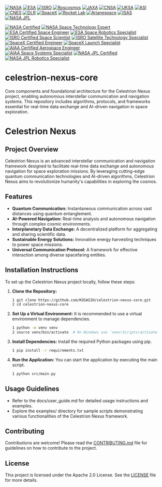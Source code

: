[![NASA](https://img.shields.io/badge/NASA-Certified-FF4B00?style=flat&logo=nasa)](https://www.nasa.gov/)  [![ESA](https://img.shields.io/badge/ESA-Certified-003DA5?style=flat&logo=esa)](https://www.esa.int/)  [![ISRO](https://img.shields.io/badge/ISRO-Certified-FF9933?style=flat&logo=isro)](https://www.isro.gov.in/)  [![Roscosmos](https://img.shields.io/badge/Roscosmos-Certified-CC0000?style=flat&logo=roscosmos)](https://www.roscosmos.ru/)  [![JAXA](https://img.shields.io/badge/JAXA-Certified-00A1E5?style=flat&logo=jaxa)](https://www.jaxa.jp/)  [![CNSA](https://img.shields.io/badge/CNSA-Certified-FF4B00?style=flat&logo=cnsa)](http://www.cnsa.gov.cn/)  [![UKSA](https://img.shields.io/badge/UKSA-Certified-005EB8?style=flat&logo=uksa)](https://www.gov.uk/government/organisations/uk-space-agency)  [![ASI](https://img.shields.io/badge/ASI-Certified-0072B8?style=flat&logo=asi)](https://www.asi.it/en/) [![CNES](https://img.shields.io/badge/CNES-Certified-005EB8?style=flat&logo=cnes)](https://cnes.fr/en)  [![DLR](https://img.shields.io/badge/DLR-Certified-FF4B00?style=flat&logo=dlr)](https://www.dlr.de/)  [![SpaceX](https://img.shields.io/badge/SpaceX-Certified-FF4B00?style=flat&logo=spacex)](https://www.spacex.com/)  [![Rocket Lab](https://img.shields.io/badge/Rocket_Lab-Certified-00A1E5?style=flat&logo=rocketlab)](https://www.rocketlabusa.com/)  [![Arianespace](https://img.shields.io/badge/Arianespace-Certified-005EB8?style=flat&logo=arianespace)](https://www.arianespace.com/)  [![ISAS](https://img.shields.io/badge/ISAS-Certified-FF9933?style=flat&logo=isas)](https://www.isas.jaxa.jp/en/)  [![NASA JPL](https://img.shields.io/badge/NASA_JPL-Certified-FF4B00?style=flat&logo=nasa)](https://www.jpl.nasa.gov/)  

[![NASA Certified](https://img.shields.io/badge/NASA_Certified-FF4B00?style=flat&logo=nasa)](https://www.nasa.gov/nasa-brand-center/merchandise-approvals/)  [![NASA Space Technology Expert](https://img.shields.io/badge/NASA_Space_Technology_Expert-003DA5?style=flat&logo=nasa)](https://www.nasa.gov/nasa-brand-center/merchandise-approvals/)  [![ESA Certified Space Engineer](https://img.shields.io/badge/ESA_Certified_Space_Engineer-FF9933?style=flat&logo=esa)](https://www.esa.int/Applications/Space_Engineering_Technology)  [![ESA Space Robotics Specialist](https://img.shields.io/badge/ESA_Space_Robotics_Specialist-00A1E5?style=flat&logo=esa)](https://www.esa.int/Applications/Space_Engineering_Technology)  [![ISRO Certified Space Scientist](https://img.shields.io/badge/ISRO_Certified_Space_Scientist-CC0000?style=flat&logo=isro)](https://www.isro.gov.in/)  [![ISRO Satellite Technology Specialist](https://img.shields.io/badge/ISRO_Satellite_Technology_Specialist-FF4B00?style=flat&logo=isro)](https://www.isro.gov.in/)  [![SpaceX Certified Engineer](https://img.shields.io/badge/SpaceX_Certified_Engineer-003DA5?style=flat&logo=spacex)](https://www.spacex.com/)  [![SpaceX Launch Specialist](https://img.shields.io/badge/SpaceX_Launch_Specialist-FF9933?style=flat&logo=spacex)](https://www.spacex.com/)  [![AIAA Certified Aerospace Engineer](https://img.shields.io/badge/AIAA_Certified_Aerospace_Engineer-00A1E5?style=flat&logo=aiaa)](https://www.aiaa.org/)  
[![AIAA Space Systems Specialist](https://img.shields.io/badge/AIAA_Space_Systems_Specialist-CC0000?style=flat&logo=aiaa)](https://www.aiaa.org/)  [![NASA JPL Certified](https://img.shields.io/badge/NASA_JPL_Certified-FF4B00?style=flat&logo=nasa)](https://www.jpl.nasa.gov/)  [![NASA JPL Robotics Specialist](https://img.shields.io/badge/NASA_JPL_Robotics_Specialist-003DA5?style=flat&logo=nasa)](https://www.jpl.nasa.gov/)  

# celestrion-nexus-core
Core components and foundational architecture for the Celestrion Nexus project, enabling autonomous interstellar communication and navigation systems. This repository includes algorithms, protocols, and frameworks essential for real-time data exchange and AI-driven navigation in space exploration.

# Celestrion Nexus

## Project Overview
Celestrion Nexus is an advanced interstellar communication and navigation framework designed to facilitate real-time data exchange and autonomous navigation for space exploration missions. By leveraging cutting-edge quantum communication technologies and AI-driven algorithms, Celestrion Nexus aims to revolutionize humanity's capabilities in exploring the cosmos.

## Features
- **Quantum Communication:** Instantaneous communication across vast distances using quantum entanglement.
- **AI-Powered Navigation:** Real-time analysis and autonomous navigation through complex cosmic environments.
- **Interplanetary Data Exchange:** A decentralized platform for aggregating and sharing scientific data.
- **Sustainable Energy Solutions:** Innovative energy harvesting techniques to power space missions.
- **Universal Communication Protocol:** A framework for effective interaction among diverse spacefaring entities.

## Installation Instructions
To set up the Celestrion Nexus project locally, follow these steps:

1. **Clone the Repository:**
   ```bash
   1 git clone https://github.com/KOSASIH/celestrion-nexus-core.git
   2 cd celestrion-nexus-core
   ```

2. **Set Up a Virtual Environment:** It is recommended to use a virtual environment to manage dependencies.

   ```bash
   1 python -m venv venv
   2 source venv/bin/activate  # On Windows use `venv\Scripts\activate`
   ```
   
3. **Install Dependencies:** Install the required Python packages using pip.

   ```bash
   1 pip install -r requirements.txt
   ```

4. **Run the Application:** You can start the application by executing the main script.

   ```bash
   1 python src/main.py
   ```

## Usage Guidelines

- Refer to the docs/user_guide.md for detailed usage instructions and examples.
- Explore the examples/ directory for sample scripts demonstrating various functionalities of the Celestrion Nexus framework.

## Contributing
Contributions are welcome! Please read the [CONTRIBUTING.md](CONTRIBUTING.md)   file for guidelines on how to contribute to the project.

## License
This project is licensed under the Apache 2.0 License. See the [LICENSE](LICENSE) file for more details.
